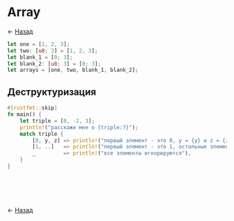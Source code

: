 # Array

← [Назад][back]

```rust
let one = [1, 2, 3];
let two: [u8; 3] = [1, 2, 3];
let blank_1 = [0; 3];
let blank_2: [u8; 3] = [0; 3];
let arrays = [one, two, blank_1, blank_2];
```

## Деструктуризация

```rust
#[rustfmt::skip]
fn main() {
    let triple = [0, -2, 3];
    println!("расскажи мне о {triple:?}");
    match triple {
        [0, y, z] => println!("первый элемент - это 0, y = {y} и z = {z}"),
        [1, ..]   => println!("первый элемент - это 1, остальные элементы игнорируются"),
        _         => println!("все элементы игнорируются"),
    }
}
```

```rust

```

```rust

```

```rust

```

```rust

```

```rust

```

← [Назад][back]

[back]: <.> "Назад к оглавлению"